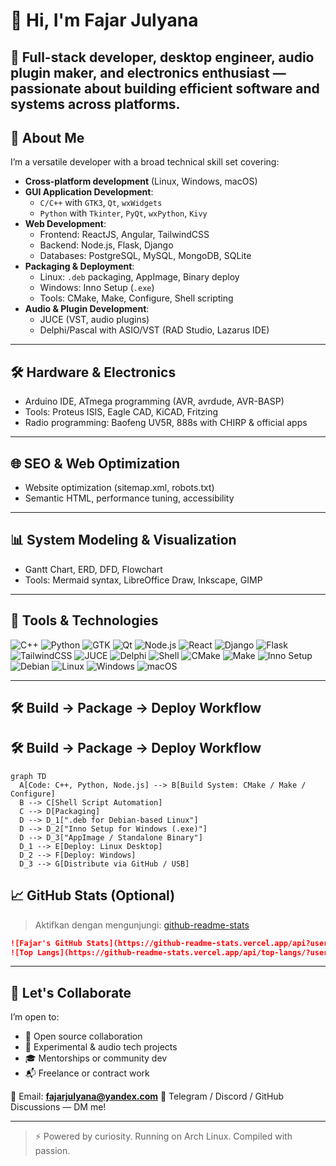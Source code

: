# 👋 Hi, I'm Fajar Julyana

🎯 Full-stack developer, desktop engineer, audio plugin maker, and electronics enthusiast — passionate about building efficient software and systems across platforms.
---

## 🧠 About Me

I’m a versatile developer with a broad technical skill set covering:

- **Cross-platform development** (Linux, Windows, macOS)
- **GUI Application Development**:
  - `C/C++` with `GTK3`, `Qt`, `wxWidgets`
  - `Python` with `Tkinter`, `PyQt`, `wxPython`, `Kivy`
- **Web Development**:
  - Frontend: ReactJS, Angular, TailwindCSS
  - Backend: Node.js, Flask, Django
  - Databases: PostgreSQL, MySQL, MongoDB, SQLite
- **Packaging & Deployment**:
  - Linux: `.deb` packaging, AppImage, Binary deploy
  - Windows: Inno Setup (`.exe`)
  - Tools: CMake, Make, Configure, Shell scripting
- **Audio & Plugin Development**:
  - JUCE (VST, audio plugins)
  - Delphi/Pascal with ASIO/VST (RAD Studio, Lazarus IDE)

---

## 🛠️ Hardware & Electronics

- Arduino IDE, ATmega programming (AVR, avrdude, AVR-BASP)
- Tools: Proteus ISIS, Eagle CAD, KiCAD, Fritzing
- Radio programming: Baofeng UV5R, 888s with CHIRP & official apps

---

## 🌐 SEO & Web Optimization

- Website optimization (sitemap.xml, robots.txt)
- Semantic HTML, performance tuning, accessibility

---

## 📊 System Modeling & Visualization

- Gantt Chart, ERD, DFD, Flowchart
- Tools: Mermaid syntax, LibreOffice Draw, Inkscape, GIMP

---

## 🧰 Tools & Technologies

![C++](https://img.shields.io/badge/C++-00599C?style=for-the-badge&logo=c%2B%2B&logoColor=white)
![Python](https://img.shields.io/badge/Python-3776AB?style=for-the-badge&logo=python&logoColor=white)
![GTK](https://img.shields.io/badge/GTK-8BC34A?style=for-the-badge&logo=gnome&logoColor=white)
![Qt](https://img.shields.io/badge/Qt-41CD52?style=for-the-badge&logo=qt&logoColor=white)
![Node.js](https://img.shields.io/badge/Node.js-339933?style=for-the-badge&logo=node.js&logoColor=white)
![React](https://img.shields.io/badge/React-61DAFB?style=for-the-badge&logo=react&logoColor=black)
![Django](https://img.shields.io/badge/Django-092E20?style=for-the-badge&logo=django&logoColor=white)
![Flask](https://img.shields.io/badge/Flask-000000?style=for-the-badge&logo=flask&logoColor=white)
![TailwindCSS](https://img.shields.io/badge/TailwindCSS-38B2AC?style=for-the-badge&logo=tailwind-css&logoColor=white)
![JUCE](https://img.shields.io/badge/JUCE-A558A0?style=for-the-badge)
![Delphi](https://img.shields.io/badge/Delphi-EA1F24?style=for-the-badge)
![Shell](https://img.shields.io/badge/Shell-Bash-4EAA25?style=for-the-badge&logo=gnu-bash&logoColor=white)
![CMake](https://img.shields.io/badge/CMake-064F8C?style=for-the-badge&logo=cmake&logoColor=white)
![Make](https://img.shields.io/badge/Make-1572B6?style=for-the-badge&logo=gnu&logoColor=white)
![Inno Setup](https://img.shields.io/badge/InnoSetup-FF4500?style=for-the-badge)
![Debian](https://img.shields.io/badge/Debian-A81D33?style=for-the-badge&logo=debian&logoColor=white)
![Linux](https://img.shields.io/badge/Linux-FCC624?style=for-the-badge&logo=linux&logoColor=black)
![Windows](https://img.shields.io/badge/Windows-0078D6?style=for-the-badge&logo=windows&logoColor=white)
![macOS](https://img.shields.io/badge/macOS-000000?style=for-the-badge&logo=apple&logoColor=white)

---

## 🛠️ Build → Package → Deploy Workflow

## 🛠️ Build → Package → Deploy Workflow

```mermaid
graph TD
  A[Code: C++, Python, Node.js] --> B[Build System: CMake / Make / Configure]
  B --> C[Shell Script Automation]
  C --> D[Packaging]
  D --> D_1[".deb for Debian-based Linux"]
  D --> D_2["Inno Setup for Windows (.exe)"]
  D --> D_3["AppImage / Standalone Binary"]
  D_1 --> E[Deploy: Linux Desktop]
  D_2 --> F[Deploy: Windows]
  D_3 --> G[Distribute via GitHub / USB]
```

## 📈 GitHub Stats (Optional)

> Aktifkan dengan mengunjungi: [github-readme-stats](https://github.com/anuraghazra/github-readme-stats)

```markdown
![Fajar's GitHub Stats](https://github-readme-stats.vercel.app/api?username=fajarjulyana-coder&show_icons=true&theme=radical)
![Top Langs](https://github-readme-stats.vercel.app/api/top-langs/?username=fajarjulyana-coder&layout=compact&theme=radical)
```

---

## 🤝 Let's Collaborate

I’m open to:

* 🔧 Open source collaboration
* 🧪 Experimental & audio tech projects
* 🎓 Mentorships or community dev
* 📬 Freelance or contract work

📧 Email: **[fajarjulyana@yandex.com](mailto:fajarjulyana@yandex.com)**
📌 Telegram / Discord / GitHub Discussions — DM me!

---

> ⚡ Powered by curiosity. Running on Arch Linux. Compiled with passion.

```


